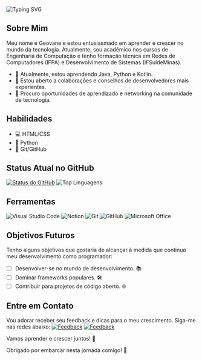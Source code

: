 ![Typing SVG](https://readme-typing-svg.herokuapp.com?font=Belanosima&weight=400&size=40&duration=4700&pause=1000&color=849EFF&background=140A2200&center=true&vCenter=true&width=1000&lines=%E2%9C%A8Welcome+to+my+GitHub%E2%9C%A8;)

## Sobre Mim

Meu nome é Geovane e estou entusiasmado em aprender e crescer no mundo da tecnologia. Atualmente, sou acadêmico nos cursos de Engenharia de Computação e tenho formação técnica em Redes de Computadores (IFPA) e Desenvolvimento de Sistemas (IFSuldeMinas).

- 🌱 Atualmente, estou aprendendo Java, Python e Kotlin.
- 👯 Estou aberto a colaborações e conselhos de desenvolvedores mais experientes.
- 🤝 Procuro oportunidades de aprendizado e networking na comunidade de tecnologia.

## Habilidades

- 💻 HTML/CSS
- 🐍 Python
- 📜 Git/GitHub

## Status Atual no GitHub

[![Status do GitHub](https://github-readme-stats.vercel.app/api?username=Geovane-lima&show_icons=true&count_private=true)](https://github.com/Geovane-lima) ![Top Linguagens](https://github-readme-stats.vercel.app/api/top-langs/?username=Geovane-lima&layout=compact)

## Ferramentas

![Visual Studio Code](https://img.shields.io/badge/Visual%20Studio%20Code-0078d7.svg?style=for-the-badge&logo=visual-studio-code&logoColor=white)
![Notion](https://img.shields.io/badge/Notion-%23000000.svg?style=for-the-badge&logo=notion&logoColor=white)
![Git](https://img.shields.io/badge/Git-%23F05033.svg?style=for-the-badge&logo=git&logoColor=white)
![GitHub](https://img.shields.io/badge/GitHub-%23121011.svg?style=for-the-badge&logo=github&logoColor=white)
![Microsoft Office](https://img.shields.io/badge/Microsoft%20Office-D83B01?style=for-the-badge&logo=microsoft-office&logoColor=white)

## Objetivos Futuros

Tenho alguns objetivos que gostaria de alcançar à medida que continuo meu desenvolvimento como programador:

- [ ] Desenvolver-se no mundo de desenvolvimento. 📚
- [ ] Dominar frameworks populares. 🛠️
- [ ] Contribuir para projetos de código aberto. 🌐

## Entre em Contato

Vou adorar receber seu feedback e dicas para o meu crescimento. Siga-me nas redes abaixo: 
[![Feedback](https://img.shields.io/badge/LinkedIn-%230077B5?style=for-the-badge&logo=linkedin)](https://www.linkedin.com/in/geovane-de-lima-duarte/) [![Feedback](https://img.shields.io/badge/Instagram-%23E4405F?style=for-the-badge&logo=instagram)](https://www.instagram.com/geo.liima_/)

Vamos aprender e crescer juntos! 🚀

Obrigado por embarcar nesta jornada comigo! 🌟
